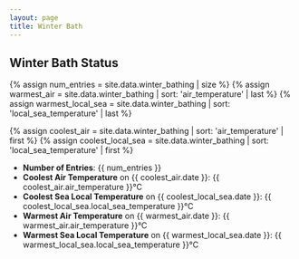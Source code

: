 ```yaml
---
layout: page
title: Winter Bath
---
```


## Winter Bath Status

{% assign num_entries = site.data.winter_bathing | size %}
{% assign warmest_air = site.data.winter_bathing | sort: 'air_temperature' | last %}
{% assign warmest_local_sea = site.data.winter_bathing | sort: 'local_sea_temperature' | last %}

{% assign coolest_air = site.data.winter_bathing | sort: 'air_temperature' | first %}
{% assign coolest_local_sea = site.data.winter_bathing | sort: 'local_sea_temperature' | first %}

- **Number of Entries**: {{ num_entries }}
- **Coolest Air Temperature** on {{ coolest_air.date }}: {{ coolest_air.air_temperature }}°C
- **Coolest Sea Local Temperature** on {{ coolest_local_sea.date }}: {{ coolest_local_sea.local_sea_temperature }}°C
- **Warmest Air Temperature** on {{ warmest_air.date }}: {{ warmest_air.air_temperature }}°C
- **Warmest Sea Local Temperature** on {{ warmest_local_sea.date }}: {{ warmest_local_sea.local_sea_temperature }}°C

<script src="https://cdn.jsdelivr.net/npm/chart.js"></script>
<script src="https://cdn.jsdelivr.net/npm/chartjs-plugin-datalabels@2.0.0"></script>

<canvas id="winterBathingChart" width="400" height="200"></canvas>
<script>
document.addEventListener('DOMContentLoaded', function() {
    var dates = [{% for entry in site.data.winter_bathing %}"{{ entry.date }}",{% endfor %}];
    var sealocalTemperatures = [{% for entry in site.data.winter_bathing %}{{ entry.local_sea_temperature }},{% endfor %}];
    var officialSeaTemperatures = [{% for entry in site.data.winter_bathing %}{{ entry.official_sea_temperature }},{% endfor %}];
    var airTemperatures = [{% for entry in site.data.winter_bathing %}{{ entry.air_temperature }},{% endfor %}];

    var ctx = document.getElementById('winterBathingChart').getContext('2d');
    var myChart = new Chart(ctx, {
        type: 'line',
        data: {
            labels: dates.reverse(),
            datasets: [{
                label: 'Local Sea Temperature',
                data: sealocalTemperatures.reverse(),
                borderColor: '#336699',
                fill: false,
                datalabels: {
                    align: 'end',
                    anchor: 'end',
                    color: 'black',
                    formatter: function(value, context) {
                        return value + '°C';
                    }
                }
            }, {
                label: 'Official Sea Temperature',
                data: officialSeaTemperatures.reverse(),
                borderColor: 'lightblue',
                fill: false,
                borderDash: [3,3]
            }, {
                label: 'Air Temperature',
                data: airTemperatures.reverse(),
                borderColor: '#b3262a',
                fill: false
            }]
        },
        options: {
            scales: {
                yAxes: [{
                    scaleLabel: {
                        display: true,
                        labelString: 'Temperature (°C)'
                    }
                }]
            },
            plugins: {
                datalabels: {
                    display: true
                }
            }
        }
    });
});
</script>
